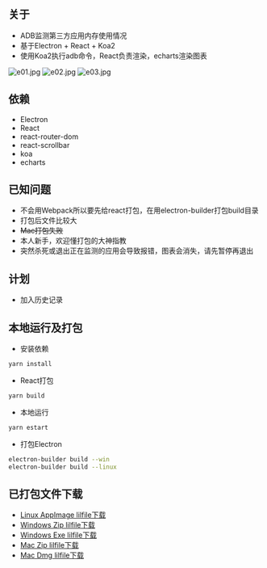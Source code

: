 ## 关于
* ADB监测第三方应用内存使用情况
* 基于Electron + React + Koa2
* 使用Koa2执行adb命令，React负责渲染，echarts渲染图表

![e01.jpg](https://i.loli.net/2019/09/25/AU4IYTBEf5eymCa.jpg)
![e02.jpg](https://i.loli.net/2019/09/25/QrYR9qn73vhzJKi.jpg)
![e03.jpg](https://i.loli.net/2019/09/25/6BFgRyPmZYLOnj3.jpg)

## 依赖
* Electron
* React
* react-router-dom
* react-scrollbar
* koa
* echarts

## 已知问题
* 不会用Webpack所以要先给react打包，在用electron-builder打包build目录
* 打包后文件比较大
* ~~Mac打包失败~~
* 本人新手，欢迎懂打包的大神指教
* 突然杀死或退出正在监测的应用会导致报错，图表会消失，请先暂停再退出

## 计划
* 加入历史记录

## 本地运行及打包
* 安装依赖
```Bash
yarn install
```
* React打包
```Bash
yarn build
```
* 本地运行
```Bash
yarn estart
```
* 打包Electron
```Bash
electron-builder build --win
electron-builder build --linux
```
## 已打包文件下载
* [Linux AppImage lilfile下载](https://lilfile.com/e2Rk2d)
* [Windows Zip lilfile下载](https://lilfile.com/6fBzWi)
* [Windows Exe lilfile下载](https://lilfile.com/yP30KT)
* [Mac Zip lilfile下载](https://lilfile.com/2L5jKQ)
* [Mac Dmg lilfile下载](https://lilfile.com/GsOXQq)
